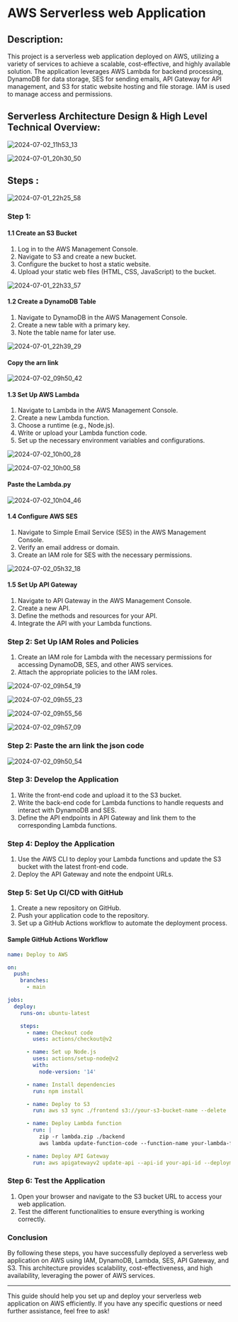 # AWS Serverless web Application



## Description:

This project is a serverless web application deployed on AWS, utilizing a variety of services to achieve a scalable, cost-effective, and highly available solution. The application leverages AWS Lambda for backend processing, DynamoDB for data storage, SES for sending emails, API Gateway for API management, and S3 for static website hosting and file storage. IAM is used to manage access and permissions.



## Serverless Architecture Design & High Level Technical Overview:


![2024-07-02_11h53_13](https://github.com/MdShafiurRahman0/aws-serverless-web-app/assets/113176437/33a13699-671e-47d9-9ffb-704b8eda796d)



![2024-07-01_20h30_50](https://github.com/MdShafiurRahman0/aws-serverless-web-app/assets/113176437/3d736903-ca22-4fdb-a533-106c135ae852)



## Steps :


![2024-07-01_22h25_58](https://github.com/MdShafiurRahman0/aws-serverless-web-app/assets/113176437/8ce59530-9aff-41a6-a4dc-c2fcffb9d583)



### Step 1:

#### 1.1 Create an S3 Bucket
1. Log in to the AWS Management Console.
2. Navigate to S3 and create a new bucket.
3. Configure the bucket to host a static website.
4. Upload your static web files (HTML, CSS, JavaScript) to the bucket.

![2024-07-01_22h33_57](https://github.com/MdShafiurRahman0/aws-serverless-web-app/assets/113176437/38a9625a-a04c-496d-aa25-fa6ac64cab11)


#### 1.2 Create a DynamoDB Table
1. Navigate to DynamoDB in the AWS Management Console.
2. Create a new table with a primary key.
3. Note the table name for later use.

![2024-07-01_22h39_29](https://github.com/MdShafiurRahman0/aws-serverless-web-app/assets/113176437/963a5fae-6c4d-4605-88de-d2f2dcbd24b7)


#### Copy the arn link

![2024-07-02_09h50_42](https://github.com/MdShafiurRahman0/aws-serverless-web-app/assets/113176437/c70560f7-4496-43dd-9f69-1bdccb15c466)


#### 1.3 Set Up AWS Lambda
1. Navigate to Lambda in the AWS Management Console.
2. Create a new Lambda function.
3. Choose a runtime (e.g., Node.js).
4. Write or upload your Lambda function code.
5. Set up the necessary environment variables and configurations.

![2024-07-02_10h00_28](https://github.com/MdShafiurRahman0/aws-serverless-web-app/assets/113176437/d9363ec3-acb3-4931-b31f-51d7f5fd0b59)


![2024-07-02_10h00_58](https://github.com/MdShafiurRahman0/aws-serverless-web-app/assets/113176437/24df6c56-9d9f-4479-a84f-09f8a1ad4c25)


#### Paste the Lambda.py 


![2024-07-02_10h04_46](https://github.com/MdShafiurRahman0/aws-serverless-web-app/assets/113176437/b83eb412-793a-4f5a-81d0-27b62131d5aa)



#### 1.4 Configure AWS SES
1. Navigate to Simple Email Service (SES) in the AWS Management Console.
2. Verify an email address or domain.
3. Create an IAM role for SES with the necessary permissions.


![2024-07-02_05h32_18](https://github.com/MdShafiurRahman0/aws-serverless-web-app/assets/113176437/df73dbf1-67cf-4ff4-bb43-735fd3c1a012)



#### 1.5 Set Up API Gateway
1. Navigate to API Gateway in the AWS Management Console.
2. Create a new API.
3. Define the methods and resources for your API.
4. Integrate the API with your Lambda functions.

### Step 2: Set Up IAM Roles and Policies
1. Create an IAM role for Lambda with the necessary permissions for accessing DynamoDB, SES, and other AWS services.
2. Attach the appropriate policies to the IAM roles.


![2024-07-02_09h54_19](https://github.com/MdShafiurRahman0/aws-serverless-web-app/assets/113176437/bd2996fc-a424-43fe-9a5c-a1589712738e)


![2024-07-02_09h55_23](https://github.com/MdShafiurRahman0/aws-serverless-web-app/assets/113176437/482f5dd3-a18d-4281-956a-4e1e8dbb566a)


![2024-07-02_09h55_56](https://github.com/MdShafiurRahman0/aws-serverless-web-app/assets/113176437/5c16ff00-0a42-4927-9784-21dcdefe05b4)


![2024-07-02_09h57_09](https://github.com/MdShafiurRahman0/aws-serverless-web-app/assets/113176437/db97f68f-ba24-4457-bbf6-b90b83a6573c)



### Step 2: Paste the arn link the json code

 ![2024-07-02_09h50_54](https://github.com/MdShafiurRahman0/aws-serverless-web-app/assets/113176437/f205c496-81f8-42ab-bfff-f6f902173985)


### Step 3: Develop the Application
1. Write the front-end code and upload it to the S3 bucket.
2. Write the back-end code for Lambda functions to handle requests and interact with DynamoDB and SES.
3. Define the API endpoints in API Gateway and link them to the corresponding Lambda functions.

### Step 4: Deploy the Application
1. Use the AWS CLI to deploy your Lambda functions and update the S3 bucket with the latest front-end code.
2. Deploy the API Gateway and note the endpoint URLs.

### Step 5: Set Up CI/CD with GitHub
1. Create a new repository on GitHub.
2. Push your application code to the repository.
3. Set up a GitHub Actions workflow to automate the deployment process.

#### Sample GitHub Actions Workflow
```yaml
name: Deploy to AWS

on:
  push:
    branches:
      - main

jobs:
  deploy:
    runs-on: ubuntu-latest

    steps:
      - name: Checkout code
        uses: actions/checkout@v2

      - name: Set up Node.js
        uses: actions/setup-node@v2
        with:
          node-version: '14'

      - name: Install dependencies
        run: npm install

      - name: Deploy to S3
        run: aws s3 sync ./frontend s3://your-s3-bucket-name --delete

      - name: Deploy Lambda function
        run: |
          zip -r lambda.zip ./backend
          aws lambda update-function-code --function-name your-lambda-function-name --zip-file fileb://lambda.zip

      - name: Deploy API Gateway
        run: aws apigatewayv2 update-api --api-id your-api-id --deployment-id your-deployment-id
```

### Step 6: Test the Application
1. Open your browser and navigate to the S3 bucket URL to access your web application.
2. Test the different functionalities to ensure everything is working correctly.

### Conclusion
By following these steps, you have successfully deployed a serverless web application on AWS using IAM, DynamoDB, Lambda, SES, API Gateway, and S3. This architecture provides scalability, cost-effectiveness, and high availability, leveraging the power of AWS services.

---

This guide should help you set up and deploy your serverless web application on AWS efficiently. If you have any specific questions or need further assistance, feel free to ask!
